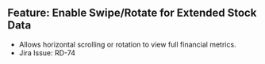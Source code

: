 ## Feature: Enable Swipe/Rotate for Extended Stock Data
- Allows horizontal scrolling or rotation to view full financial metrics.
- Jira Issue: RD-74
